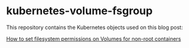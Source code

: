 # kubernetes-volume-fsgroup

This repository contains the Kubernetes objects used on this blog post:

[How to set filesystem permissions on Volumes for non-root containers](https://pet2cattle.com/2022/02/kubernetes-fsgroup)
